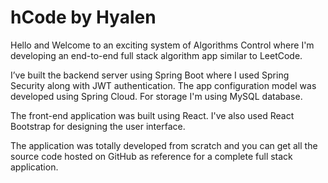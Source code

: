 # hCode by Hyalen

Hello and Welcome to an exciting system of Algorithms Control where I'm developing an 
end-to-end full stack algorithm app similar to LeetCode.

I’ve built the backend server using Spring Boot where I used Spring Security along 
with JWT authentication. The app configuration model was developed using Spring Cloud.
For storage I'm using MySQL database.

The front-end application was built using React. I've also used React Bootstrap for 
designing the user interface.

The application was totally developed from scratch and you can get all the source code
hosted on GitHub as reference for a complete full stack application.
